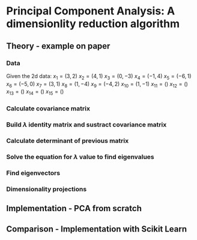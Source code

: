 # Principal Component Analysis: A dimensionlity reduction algorithm

## Theory - example on paper
### Data
Given the 2d data:
$x_1 = (3,2)$
$x_2 = (4,1)$
$x_3 = (0,-3)$
$x_4 = (-1,4)$
$x_5 = (-6,1)$
$x_6 = (-5,0)$
$x_7 = (3,1)$
$x_8 = (1,-4)$
$x_9 = (-4,2)$
$x_{10} = (1,-1)$
$x_11 = ()$
$x_12 = ()$
$x_13 = ()$
$x_14 = ()$
$x_15 = ()$

### Calculate covariance matrix
### Build $\lambda$ identity matrix and sustract covariance matrix
### Calculate determinant of previous matrix
### Solve the equation for $\lambda$ value to find eigenvalues
### Find eigenvectors
### Dimensionality projections

## Implementation - PCA from scratch

## Comparison - Implementation with Scikit Learn

